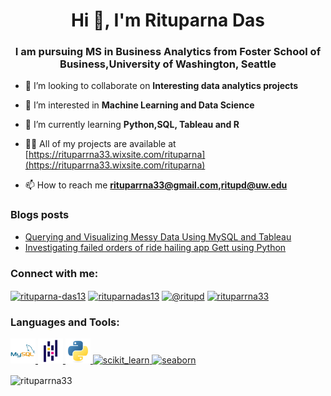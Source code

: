 <h1 align="center">Hi 👋, I'm Rituparna Das</h1>
<h3 align="center">I am pursuing MS in Business Analytics from Foster School of Business,University of Washington, Seattle</h3>

- 💞️ I’m looking to collaborate on **Interesting data analytics projects**

- 👀 I’m interested in **Machine Learning and Data Science**

- 🌱 I’m currently learning **Python,SQL, Tableau and R**

- 👨‍💻 All of my projects are available at [https://rituparrna33.wixsite.com/rituparna](https://rituparrna33.wixsite.com/rituparna)

- 📫 How to reach me **rituparrna33@gmail.com,ritupd@uw.edu**

### Blogs posts
<!-- BLOG-POST-LIST:START -->
- [Querying and Visualizing Messy Data Using MySQL and Tableau](https://medium.com/@ritupd/querying-and-visualizing-messy-data-using-tableau-and-sql-61655b3b4b5e?source=rss-f2d5609e444------2)
- [Investigating failed orders of ride hailing app Gett using Python](https://medium.com/@ritupd/investigating-failed-orders-of-ride-hailing-app-gett-using-python-fc04d40c205?source=rss-f2d5609e444------2)
<!-- BLOG-POST-LIST:END -->

<h3 align="left">Connect with me:</h3>
<p align="left">
<a href="https://linkedin.com/in/rituparna-das13" target="blank"><img align="center" src="https://raw.githubusercontent.com/rahuldkjain/github-profile-readme-generator/master/src/images/icons/Social/linked-in-alt.svg" alt="rituparna-das13" height="30" width="40" /></a>
<a href="https://kaggle.com/rituparnadas13" target="blank"><img align="center" src="https://raw.githubusercontent.com/rahuldkjain/github-profile-readme-generator/master/src/images/icons/Social/kaggle.svg" alt="rituparnadas13" height="30" width="40" /></a>
<a href="https://medium.com/@ritupd" target="blank"><img align="center" src="https://raw.githubusercontent.com/rahuldkjain/github-profile-readme-generator/master/src/images/icons/Social/medium.svg" alt="@ritupd" height="30" width="40" /></a>
<a href="https://www.hackerrank.com/rituparrna33" target="blank"><img align="center" src="https://raw.githubusercontent.com/rahuldkjain/github-profile-readme-generator/master/src/images/icons/Social/hackerrank.svg" alt="rituparrna33" height="30" width="40" /></a>
</p>

<h3 align="left">Languages and Tools:</h3>
<p align="left"> <a href="https://www.mysql.com/" target="_blank" rel="noreferrer"> <img src="https://raw.githubusercontent.com/devicons/devicon/master/icons/mysql/mysql-original-wordmark.svg" alt="mysql" width="40" height="40"/> </a> <a href="https://pandas.pydata.org/" target="_blank" rel="noreferrer"> <img src="https://raw.githubusercontent.com/devicons/devicon/2ae2a900d2f041da66e950e4d48052658d850630/icons/pandas/pandas-original.svg" alt="pandas" width="40" height="40"/> </a> <a href="https://www.python.org" target="_blank" rel="noreferrer"> <img src="https://raw.githubusercontent.com/devicons/devicon/master/icons/python/python-original.svg" alt="python" width="40" height="40"/> </a> <a href="https://scikit-learn.org/" target="_blank" rel="noreferrer"> <img src="https://upload.wikimedia.org/wikipedia/commons/0/05/Scikit_learn_logo_small.svg" alt="scikit_learn" width="40" height="40"/> </a> <a href="https://seaborn.pydata.org/" target="_blank" rel="noreferrer"> <img src="https://seaborn.pydata.org/_images/logo-mark-lightbg.svg" alt="seaborn" width="40" height="40"/> </a> </p>

<p><img align="center" src="https://github-readme-stats.vercel.app/api/top-langs?username=rituparrna33&show_icons=true&locale=en&layout=compact" alt="rituparrna33" /></p>
